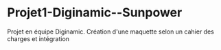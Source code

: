 # Projet1-Diginamic--Sunpower
Projet en équipe Diginamic. Création d'une maquette selon un cahier des charges et intégration
